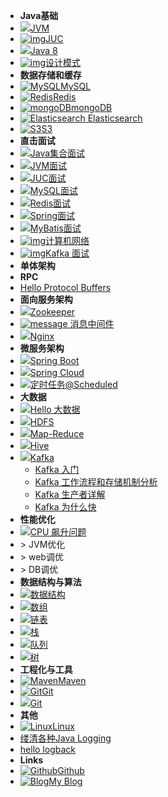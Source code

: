 - **Java基础**
- [![](https://icongr.am/simple/oracle.svg?size=25&color=231c82&colored=false)JVM](java/JVM/readJVM.md)
- [![img](https://icongr.am/fontawesome/expeditedssl.svg?size=25&color=f23131)JUC](java/JUC/readJUC.md)
- [![](https://icongr.am/devicon/java-original.svg?size=25&color=f23131)Java 8](java/Java-8.md)
- [![img](https://icongr.am/entypo/address.svg?size=25&color=074ca6)设计模式](design-pattern/readDisignPattern.md)
- **数据存储和缓存**
- [![MySQL](https://icongr.am/devicon/mysql-original.svg?&size=25)MySQL](data-store/MySQL/readMySQL.md)
- [![Redis](https://icongr.am/devicon/redis-original.svg?size=25)Redis](data-store/Redis/2.readRedis.md)
- [![mongoDB](https://icongr.am/devicon/mongodb-original.svg?&size=25)mongoDB]( https://redis.io/ )
- [![ **Elasticsearch** ](https://icongr.am/simple/elasticsearch.svg?&size=20) Elasticsearch]( https://redis.io/ )
- [![S3](https://icongr.am/devicon/amazonwebservices-original.svg?&size=25)S3]( https://aws.amazon.com/cn/s3/ )
- **直击面试**
- [![](https://icongr.am/entypo/list.svg?size=25&color=96560d)Java集合面试](interview/Collections-FAQ.md)
- [![](https://icongr.am/devicon/java-plain-wordmark.svg?size=25)JVM面试](interview/JVM-FAQ.md)
- [![](https://icongr.am/entypo/line-graph.svg?size=25&color=0f170c)JUC面试](interview/JUC-FAQ.md)
- [![](https://icongr.am/devicon/mysql-original-wordmark.svg?size=25)MySQL面试](interview/MySQL-FAQ.md)
- [![](https://icongr.am/devicon/redis-original-wordmark.svg?size=25)Redis面试](interview/Redis-FAQ.md)
- [![](https://icongr.am/jam/leaf.svg?size=25&color=00FF00)Spring面试](interview/Spring-FAQ.md)
- [![](https://icongr.am/simple/bower.svg?size=25)MyBatis面试](interview/MyBatis-FAQ.md)
- [![img](https://icongr.am/entypo/network.svg?size=25&color=6495ED)计算机网络](interview/Network-FAQ.md)
- [![img](https://icongr.am/simple/apachekafka.svg?size=25&color=121417&colored=false)Kafka 面试](interview/Kafka-FAQ.md)
- **单体架构**
- **RPC**
- [Hello Protocol Buffers](rpc/Hello-Protocol-Buffers.md)
- **面向服务架构**
- [![](https://icongr.am/fontawesome/group.svg?size=25&color=182d10)Zookeeper](soa/ZooKeeper/readZK.md)
- [![message](https://icongr.am/clarity/email.svg?&size=25) 消息中间件](message-queue/readMQ.md)
- [![](https://icongr.am/devicon/nginx-original.svg?size=25&color=182d10)Nginx](nginx/nginx.md)
- **微服务架构**
- [![](https://icongr.am/simple/leaflet.svg?size=25&color=11b041&colored=false)Spring Boot](framework/SpringBoot/Hello-SpringBoot.md)
- [![](https://icongr.am/feather/cloud.svg?size=25&color=36b305)Spring Cloud](framework/SpringCloud/readSpringCloud.md)
- [![](https://icongr.am/clarity/alarm-clock.svg?size=25&color=2d2b50)定时任务@Scheduled](framework/SpringBoot/@Scheduled.md)
- **大数据**
- [![](https://icongr.am/fontawesome/ellipsis-h.svg?size=25&color=currentColor)Hello 大数据](big-data/Hello-BigData.md)
- [![](https://icongr.am/devicon/apache-original.svg?size=25&color=currentColor)HDFS](big-data/HDFS.md)
- [![](https://icongr.am/devicon/apache-original.svg?size=25&color=currentColor)Map-Reduce](big-data/Hadoop-MapReduce.md)
- [![](https://icongr.am/simple/hive.svg?size=25&color=currentColor&colored=false)Hive](big-data/Hive.md)
- [![](https://icongr.am/simple/apachekafka.svg?size=25&color=121417&colored=false)Kafka](message-queue/Kafka/readKafka.md)
  - [Kafka 入门](message-queue/Kafka/Hello-Kafka.md)
  - [Kafka 工作流程和存储机制分析](message-queue/Kafka/Kafka-Workflow.md)
  - [Kafka 生产者详解](message-queue/Kafka/Kafka-Producer.md)
  - [Kafka 为什么快](message-queue/Kafka/Kafka高效读写数据的原因.md)
- **性能优化**
- [![](https://icongr.am/octicons/cpu.svg?size=25&color=780ebe)CPU 飙升问题](optimization/CPU飙升.md)
- \> JVM优化
- \> web调优
- \> DB调优
- **数据结构与算法**
- [![](https://icongr.am/octicons/home.svg?size=25&color=currentColor)数据结构](data-structure/hello-dataStructure.md)
- [![](https://icongr.am/entypo/dots-two-vertical.svg?size=25&color=e24040)数组](data-structure/Array.md)
- [![](https://icongr.am/clarity/ellipsis-horizontal.svg?size=25&color=47579a)链表](data-structure/Linked-List.md)
- [![](https://icongr.am/octicons/arrow-left.svg?size=25&color=currentColor)栈](data-structure/Stack.md)
- [![](https://icongr.am/octicons/arrow-right.svg?size=25&color=currentColor)队列](data-structure/Queue.md)
- [![](https://icongr.am/entypo/tree.svg?size=25&color=44c016)树](data-structure/Tree.md)
- **工程化与工具**
- [![Maven](https://icongr.am/simple/apachemaven.svg?size=25&color=c93ddb&colored=false)Maven](tools/Maven.md)
- [![Git](https://icongr.am/devicon/git-original.svg?&size=16)Git](tools/Git-Specification.md)
- [![](https://icongr.am/devicon/github-original.svg?size=25&color=currentColor)Git](tools/GitHub.md)
- **其他**
- [![Linux](https://icongr.am/devicon/linux-original.svg?&size=16)Linux](linux/linux.md)
- [缕清各种Java Logging](logging/Java-Logging.md)
- [hello logback](logging/logback简单使用.md)
- **Links**
- [![Github](https://icongram.jgog.in/simple/github.svg?color=808080&size=16)Github](https://github.com/jhildenbiddle/docsify-tabs)
- [![Blog](https://icongr.am/simple/aboutme.svg?colored&size=16)My Blog](https://www.lazyegg.net)